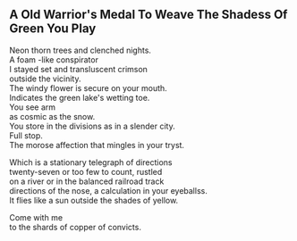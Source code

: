A Old Warrior's Medal To Weave The Shadess Of Green You Play
------------------------------------------------------------
Neon thorn trees and clenched nights.  
A foam -like conspirator  
I stayed set and transluscent crimson  
outside the vicinity.  
The windy flower is secure on your mouth.  
Indicates the green lake's wetting toe.  
You see arm  
as cosmic as the snow.  
You store in the divisions as in a slender city.  
Full stop.  
The morose affection that mingles in your tryst.  
  
Which is a stationary telegraph of directions  
twenty-seven or too few to count, rustled  
on a river or in the balanced railroad track  
directions of the nose, a calculation in your eyeballss.  
It flies like a sun outside the shades of yellow.  
  
Come with me  
to the shards of copper of convicts.  
